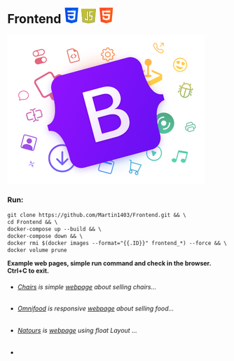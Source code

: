 Frontend ![](logo1.png) ![](logo3.png)  ![](logo2.png) 
========
![](logo.png)
### Run:
```
git clone https://github.com/Martin1403/Frontend.git && \
cd Frontend && \
docker-compose up --build && \
docker-compose down && \
docker rmi $(docker images --format="{{.ID}}" frontend_*) --force && \
docker volume prune
```

**Example web pages, simple run command and check in the browser. Ctrl+C to exit.**
+ ###### [Chairs](https://github.com/Martin1403/Frontend/tree/master/webpages/chairs) is simple [webpage](http://localhost:5000/) about selling chairs...
+ ###### [Omnifood](https://github.com/Martin1403/Frontend/tree/master/webpages/omnifood) is responsive [webpage](http://localhost:5001/) about selling food...
+ ###### [Natours](https://github.com/Martin1403/Frontend/tree/master/webpages/natours) is [webpage](http://localhost:5001/) using float Layout ... 
+ 